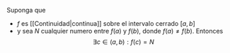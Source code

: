 Suponga que 
- $f$ es [[Continuidad|continua]] sobre el intervalo cerrado $[a,b]$ 
- y sea $N$ cualquier numero entre $f(a)$ y $f(b)$, donde  $f(a)≠f(b)$. 
Entonces$$∃c∈(a,b):f(c)=N$$